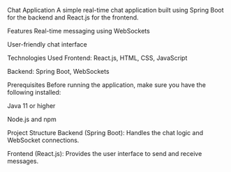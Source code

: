 Chat Application
A simple real-time chat application built using Spring Boot for the backend and React.js for the frontend.

Features
Real-time messaging using WebSockets

User-friendly chat interface

Technologies Used
Frontend: React.js, HTML, CSS, JavaScript

Backend: Spring Boot, WebSockets

Prerequisites
Before running the application, make sure you have the following installed:

Java 11 or higher

Node.js and npm

Project Structure
Backend (Spring Boot): Handles the chat logic and WebSocket connections.

Frontend (React.js): Provides the user interface to send and receive messages.
